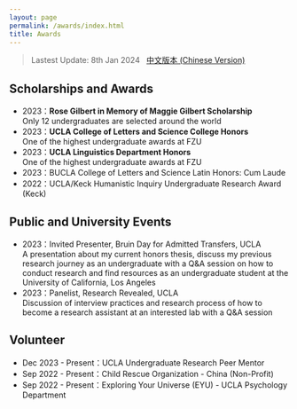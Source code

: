 ```yaml
---
layout: page
permalink: /awards/index.html
title: Awards
---
```


> Lastest Update: 8th Jan 2024 &nbsp; [中文版本 (Chinese Version)](https://caihanlin.com/file/awards-zh/)

## Scholarships and Awards

- 2023：**Rose Gilbert in Memory of Maggie Gilbert Scholarship** <br>Only 12 undergraduates are selected around the world
- 2023：**UCLA College of Letters and Science College Honors** <br>One of the highest undergraduate awards at FZU
- 2023：**UCLA Linguistics Department Honors** <br>One of the highest undergraduate awards at FZU
- 2023：BUCLA College of Letters and Science Latin Honors: Cum Laude
- 2022：UCLA/Keck Humanistic Inquiry Undergraduate Research Award (Keck)  


## Public and University Events 

- 2023：Invited Presenter, Bruin Day for Admitted Transfers, UCLA <br>A presentation about my current honors thesis, discuss my previous research journey as an undergraduate with a Q&A session on how to conduct research and find resources as an undergraduate student at the University of California, Los Angeles
- 2023：Panelist, Research Revealed, UCLA<br>Discussion of interview practices and research process of how to become a research assistant at an interested lab with a Q&A session

## Volunteer


- Dec 2023 - Present：UCLA Undergraduate Research Peer Mentor
- Sep 2022 - Present：Child Rescue Organization - China (Non-Profit)
- Sep 2022 - Present：Exploring Your Universe (EYU) - UCLA Psychology Department 
